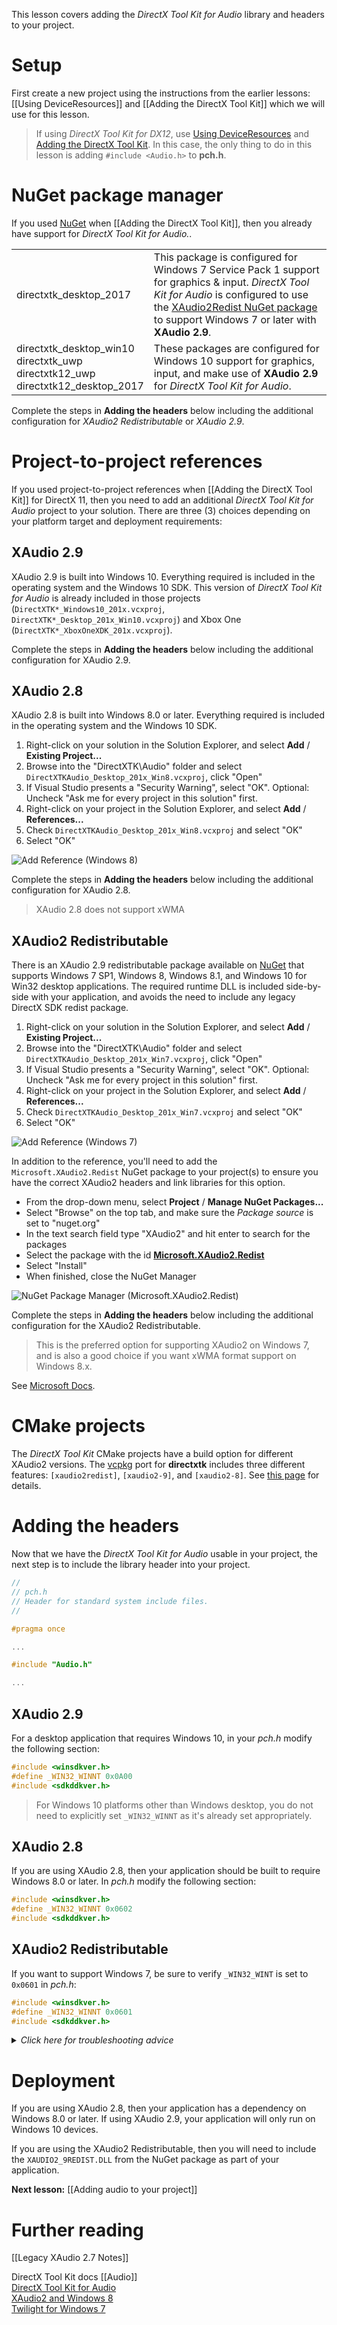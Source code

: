 This lesson covers adding the _DirectX Tool Kit for Audio_ library and headers to your project.

# Setup
First create a new project using the instructions from the earlier lessons: [[Using DeviceResources]] and
[[Adding the DirectX Tool Kit]] which we will use for this lesson.

> If using *DirectX Tool Kit for DX12*, use [Using DeviceResources](https://github.com/microsoft/DirectXTK12/wiki/Using-DeviceResources) and [Adding the DirectX Tool Kit](https://github.com/microsoft/DirectXTK12/wiki/Adding-the-DirectX-Tool-Kit). In this case, the only thing to do in this lesson is adding ``#include <Audio.h>`` to **pch.h**.

# NuGet package manager
If you used [NuGet](https://docs.microsoft.com/en-us/nuget/what-is-nuget) when [[Adding the DirectX Tool Kit]], then you already have support for _DirectX Tool Kit for Audio._.

<table>
 <tr>
  <td>directxtk_desktop_2017</td>
  <td>This package is configured for Windows 7 Service Pack 1 support for graphics & input. <I>DirectX Tool Kit for Audio</I> is configured to use the <a href="https://aka.ms/XAudio2Redist">XAudio2Redist NuGet package</a> to support Windows 7 or later with <b>XAudio 2.9</b>.</td>
 </tr>
 <tr>
  <td>directxtk_desktop_win10<br />directxtk_uwp<br />directxtk12_uwp<br />directxtk12_desktop_2017</td>
  <td>These packages are configured for Windows 10 support for graphics, input, and make use of <b>XAudio 2.9</b> for <I>DirectX Tool Kit for Audio</I>.</td>
 </tr>
</table>

Complete the steps in **Adding the headers** below including the additional configuration for *XAudio2 Redistributable* or *XAudio 2.9*.

# Project-to-project references
If you used project-to-project references when [[Adding the DirectX Tool Kit]] for DirectX 11, then you need to add an additional _DirectX Tool Kit for Audio_ project to your solution. There are three (3) choices depending on your platform target and deployment requirements:

## XAudio 2.9
XAudio 2.9 is built into Windows 10. Everything required is included in the operating system and the Windows 10 SDK. This version of _DirectX Tool Kit for Audio_ is already included in those projects (``DirectXTK*_Windows10_201x.vcxproj``, ``DirectXTK*_Desktop_201x_Win10.vcxproj``) and Xbox One (``DirectXTK*_XboxOneXDK_201x.vcxproj``).

Complete the steps in **Adding the headers** below including the additional configuration for XAudio 2.9.

## XAudio 2.8
XAudio 2.8 is built into Windows 8.0 or later. Everything required is included in the operating system and the Windows 10 SDK.

1. Right-click on your solution in the Solution Explorer, and select **Add** / **Existing Project...**
1. Browse into the "DirectXTK\Audio" folder and select ``DirectXTKAudio_Desktop_201x_Win8.vcxproj``, click "Open"
1. If Visual Studio presents a "Security Warning", select "OK". Optional: Uncheck "Ask me for every project in this solution" first.
1. Right-click on your project in the Solution Explorer, and select **Add** / **References...**
1. Check ``DirectXTKAudio_Desktop_201x_Win8.vcxproj`` and select "OK"
1. Select "OK"

![Add Reference (Windows 8)](https://github.com/Microsoft/DirectXTK/wiki/images/AddReferenceWin8.png)

Complete the steps in **Adding the headers** below including the additional configuration for XAudio 2.8.

> XAudio 2.8 does not support xWMA

## XAudio2 Redistributable
There is an XAudio 2.9 redistributable package available on [NuGet](https://www.nuget.org/packages/Microsoft.XAudio2.Redist/) that supports Windows 7 SP1, Windows 8, Windows 8.1, and Windows 10 for Win32 desktop applications. The required runtime DLL is included side-by-side with your application, and avoids the need to include any legacy DirectX SDK redist package.

1. Right-click on your solution in the Solution Explorer, and select **Add** / **Existing Project...**
1. Browse into the "DirectXTK\Audio" folder and select ``DirectXTKAudio_Desktop_201x_Win7.vcxproj``, click "Open"
1. If Visual Studio presents a "Security Warning", select "OK". Optional: Uncheck "Ask me for every project in this solution" first.
1. Right-click on your project in the Solution Explorer, and select **Add** / **References...**
1. Check ``DirectXTKAudio_Desktop_201x_Win7.vcxproj`` and select "OK"
1. Select "OK"

![Add Reference (Windows 7)](https://github.com/Microsoft/DirectXTK/wiki/images/AddReferenceWin7.png)

In addition to the reference, you'll need to add the ``Microsoft.XAudio2.Redist`` NuGet package to your project(s) to ensure you have the correct XAudio2 headers and link libraries for this option.

* From the drop-down menu, select **Project** / **Manage NuGet Packages...**
* Select "Browse" on the top tab, and make sure the _Package source_ is set to "nuget.org"
* In the text search field type "XAudio2" and hit enter to search for the packages
* Select the package with the id  **[Microsoft.XAudio2.Redist](https://www.nuget.org/packages/Microsoft.XAudio2.Redist/)**
* Select "Install"
* When finished, close the NuGet Manager

![NuGet Package Manager (Microsoft.XAudio2.Redist)](https://github.com/Microsoft/DirectXTK/wiki/images/nugetxaudio2.png)

Complete the steps in **Adding the headers** below including the additional configuration for the XAudio2 Redistributable.

> This is the preferred option for supporting XAudio2 on Windows 7, and is also a good choice if you want xWMA format support on Windows 8.x.

See [Microsoft Docs](https://aka.ms/xaudio2redist).

# CMake projects

The *DirectX Tool Kit* CMake projects have a build option for different XAudio2 versions. The [vcpkg](https://vcpkg.io/) port for **directxtk** includes three different features: ``[xaudio2redist]``, ``[xaudio2-9]``, and ``[xaudio2-8]``. See [this page](https://github.com/microsoft/DirectXTK/wiki/Audio#using-the-vcpkg-c-library-manager) for details.

# Adding the headers
Now that we have the _DirectX Tool Kit for Audio_ usable in your project, the next step is to include the library header into your project.

```cpp
//
// pch.h
// Header for standard system include files.
//

#pragma once

...

#include "Audio.h"

...
```

## XAudio 2.9
For a desktop application that requires Windows 10, in your *pch.h* modify the following section:

```cpp
#include <winsdkver.h>
#define _WIN32_WINNT 0x0A00
#include <sdkddkver.h>
```

> For Windows 10 platforms other than Windows desktop, you do not need to explicitly set ``_WIN32_WINNT`` as it's already set appropriately.

## XAudio 2.8
If you are using XAudio 2.8, then your application should be built to require Windows 8.0 or later. In *pch.h* modify the following section:

```cpp
#include <winsdkver.h>
#define _WIN32_WINNT 0x0602
#include <sdkddkver.h>
```

## XAudio2 Redistributable
If you want to support Windows 7, be sure to verify ``_WIN32_WINT`` is set to ``0x0601`` in *pch.h*:

```cpp
#include <winsdkver.h>
#define _WIN32_WINNT 0x0601
#include <sdkddkver.h>
```
<details><summary><i>Click here for troubleshooting advice</i></summary>
<p>If you get a compilation error related to DirectX SDK headers, then you likely don't have the <b>Microsoft.XAudio2.Redist</b> NuGet package set up for the project that is using <code>Audio.h</code></p>
<p>If you get runtime errors related to not being able to find <code>XAUDIO2_9REDIST.DLL</code>, then you likely don't have the <b>Microsoft.XAudio2.Redist</b> NuGet package set up for the project that generates the EXE, or you need to include that DLL from the NuGet package in your installer/deployment.</p></details>

# Deployment
If you are using XAudio 2.8, then your application has a dependency on Windows 8.0 or later. If using XAudio 2.9, your application will only run on Windows 10 devices.

If you are using the XAudio2 Redistributable, then you will need to include the ``XAUDIO2_9REDIST.DLL`` from the NuGet package as part of your application.

**Next lesson:** [[Adding audio to your project]]

# Further reading
[[Legacy XAudio 2.7 Notes]]

DirectX Tool Kit docs [[Audio]]  
[DirectX Tool Kit for Audio](https://walbourn.github.io/directx-tool-kit-for-audio/)  
[XAudio2 and Windows 8](https://walbourn.github.io/xaudio2-and-windows-8/)  
[Twilight for Windows 7](https://walbourn.github.io/twilight-for-windows-7/)
